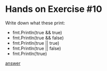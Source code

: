 # Hands on Exercise #10
   
Write down what these print:

  * fmt.Println(true && true)
  * fmt.Println(true && false)
  * fmt.Println(true || true)
  * fmt.Println(true || false)
  * fmt.Println(!true)

[answer](answers.md)   